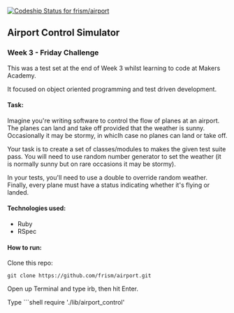 [ ![Codeship Status for frism/airport](https://codeship.com/projects/66a209f0-5e51-0132-51b1-72d241f098bc/status)](https://codeship.com/projects/51317)

Airport Control Simulator
--------------------------

### Week 3 - Friday Challenge

This was a test set at the end of Week 3 whilst learning to code at Makers Academy.

It focused on object oriented programming and test driven development.

#### Task:

Imagine you're writing software to control the flow of planes at an airport.
The planes can land and take off provided that the weather is sunny.
Occasionally it may be stormy, in whicIh case no planes can land or take off.

Your task is to create a set of classes/modules to makes the given test suite pass.
You will need to use random number generator to set the weather (it is normally sunny but on rare occasions it may be stormy).

In your tests, you'll need to use a double to override random weather.
Finally, every plane must have a status indicating whether it's flying or landed.

#### Technologies used:

+ Ruby
+ RSpec

#### How to run:

Clone this repo:
```shell
git clone https://github.com/frism/airport.git
```

Open up Terminal and type irb, then hit Enter.

Type ```shell
require './lib/airport_control'
```
